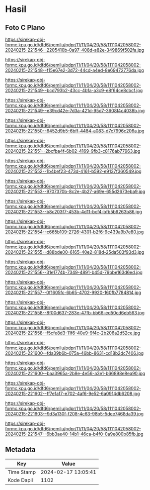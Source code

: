 # Hasil

## Foto C Plano

https://sirekap-obj-formc.kpu.go.id/dfd6/pemilu/pdpr/11/11/04/20/58/1111042058002-20240215-221546--2205410b-0a97-408d-a82e-349869f502fa.jpg

https://sirekap-obj-formc.kpu.go.id/dfd6/pemilu/pdpr/11/11/04/20/58/1111042058002-20240215-221548--f15e67e2-3d72-44cd-a4ed-8e69472776da.jpg

https://sirekap-obj-formc.kpu.go.id/dfd6/pemilu/pdpr/11/11/04/20/58/1111042058002-20240215-221549--bcd793b2-43cc-4b1a-a3c9-e8f64ce8cbcf.jpg

https://sirekap-obj-formc.kpu.go.id/dfd6/pemilu/pdpr/11/11/04/20/58/1111042058002-20240215-221549--e39cd42e-7d3a-421d-95d7-3608f4c4038b.jpg

https://sirekap-obj-formc.kpu.go.id/dfd6/pemilu/pdpr/11/11/04/20/58/1111042058002-20240215-221550--6452d9b5-6bff-4484-a083-d7c7996c206a.jpg

https://sirekap-obj-formc.kpu.go.id/dfd6/pemilu/pdpr/11/11/04/20/58/1111042058002-20240215-221551--2bcfba4f-6b02-4169-9fb3-c8176ab77963.jpg

https://sirekap-obj-formc.kpu.go.id/dfd6/pemilu/pdpr/11/11/04/20/58/1111042058002-20240215-221552--1b4bef23-473d-4161-b592-e9137f360549.jpg

https://sirekap-obj-formc.kpu.go.id/dfd6/pemilu/pdpr/11/11/04/20/58/1111042058002-20240215-221553--9707370b-8c2e-4b27-a69e-655d2673eba9.jpg

https://sirekap-obj-formc.kpu.go.id/dfd6/pemilu/pdpr/11/11/04/20/58/1111042058002-20240215-221553--b8c203f7-453b-4d11-bcf4-bfb5b9263b86.jpg

https://sirekap-obj-formc.kpu.go.id/dfd6/pemilu/pdpr/11/11/04/20/58/1111042058002-20240215-221554--c665b109-2726-4301-b2f6-9c439a9b7e80.jpg

https://sirekap-obj-formc.kpu.go.id/dfd6/pemilu/pdpr/11/11/04/20/58/1111042058002-20240215-221555--d88bde00-6165-40e2-818d-25da503f93d3.jpg

https://sirekap-obj-formc.kpu.go.id/dfd6/pemilu/pdpr/11/11/04/20/58/1111042058002-20240215-221556--31e1774b-7349-4891-b45d-79bbe163d6ed.jpg

https://sirekap-obj-formc.kpu.go.id/dfd6/pemilu/pdpr/11/11/04/20/58/1111042058002-20240215-221557--0f1605fc-6b65-4702-9920-160fb7784814.jpg

https://sirekap-obj-formc.kpu.go.id/dfd6/pemilu/pdpr/11/11/04/20/58/1111042058002-20240215-221558--8f00d637-283e-47fb-bb66-ed50cd6eb563.jpg

https://sirekap-obj-formc.kpu.go.id/dfd6/pemilu/pdpr/11/11/04/20/58/1111042058002-20240215-221558--f5cfe8d3-11f6-40e9-9f4c-2b206a2d52ce.jpg

https://sirekap-obj-formc.kpu.go.id/dfd6/pemilu/pdpr/11/11/04/20/58/1111042058002-20240215-221600--fda39b6b-075a-46bb-8631-cd18b2dc7406.jpg

https://sirekap-obj-formc.kpu.go.id/dfd6/pemilu/pdpr/11/11/04/20/58/1111042058002-20240215-221600--baa3965a-2b8e-4e56-a3e1-b66898e8ea90.jpg

https://sirekap-obj-formc.kpu.go.id/dfd6/pemilu/pdpr/11/11/04/20/58/1111042058002-20240215-221602--ff7e1af7-e702-4af6-9e52-6a0914db6208.jpg

https://sirekap-obj-formc.kpu.go.id/dfd6/pemilu/pdpr/11/11/04/20/58/1111042058002-20240215-221603--9d3a130f-f208-4c63-98b5-5dee7468da39.jpg

https://sirekap-obj-formc.kpu.go.id/dfd6/pemilu/pdpr/11/11/04/20/58/1111042058002-20240215-221547--6bb3ae40-14b1-46ca-b4f0-0a9e800b85fb.jpg


## Metadata

| Key        | Value               |
| ---------- | ------------------- |
| Time Stamp | 2024-02-17 13:05:41 |
| Kode Dapil | 1102                |



